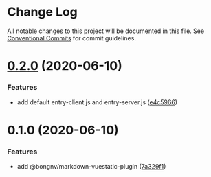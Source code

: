 # Change Log

All notable changes to this project will be documented in this file.
See [Conventional Commits](https://conventionalcommits.org) for commit guidelines.

# [0.2.0](https://github.com/bongnv/vuestatic/compare/@bongnv/markdown-vuestatic-plugin@0.1.0...@bongnv/markdown-vuestatic-plugin@0.2.0) (2020-06-10)


### Features

* add default entry-client.js and entry-server.js ([e4c5966](https://github.com/bongnv/vuestatic/commit/e4c5966339716bf1e344305ebf4030a26e258a8c))





# 0.1.0 (2020-06-10)


### Features

* add @bongnv/markdown-vuestatic-plugin ([7a329f1](https://github.com/bongnv/vuestatic/commit/7a329f1db79bea9aa21c36bfe9eec02ac3c16613))
